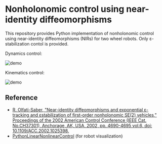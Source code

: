 # Nonholonomic control using near-identity diffeomorphisms
This repository provides Python implementation of nonholonomic control using near-identity diffeomorphisms (NIRs) for two wheel robots.
Only &epsilon;-stabilization contol is provided.

Dynamics control:

![demo](https://raw.githubusercontent.com/estshorter/nir/outputs/dynamics.gif)

Kinematics control:

![demo](https://raw.githubusercontent.com/estshorter/nir/outputs/kinematics.gif)

## Reference
- [R. Olfati-Saber, "Near-identity diffeomorphisms and exponential &epsilon;-tracking and &epsilon;stabilization of first-order nonholonomic SE(2) vehicles," Proceedings of the 2002 American Control Conference (IEEE Cat. No.CH37301), Anchorage, AK, USA, 2002, pp. 4690-4695 vol.6, doi: 10.1109/ACC.2002.1025398.](https://ieeexplore.ieee.org/document/1025398)
- [PythonLinearNonlinearControl](https://github.com/Shunichi09/PythonLinearNonlinearControl) (for robot visualization)
